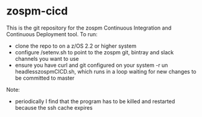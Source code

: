 # zospm-cicd

This is the git repository for the zospm Continuous Integration and Continuous Deployment tool.
To run:
- clone the repo to <zospm-cicd-root> on a z/OS 2.2 or higher system
- configure <zospm-cicd-root>/setenv.sh to point to the zospm git, bintray and slack channels you want to use
- ensure you have curl and git configured on your system
-r un headlesszospmCICD.sh, which runs in a loop waiting for new changes to be committed to master 

Note: 
- periodically I find that the program has to be killed and restarted because the ssh cache expires
